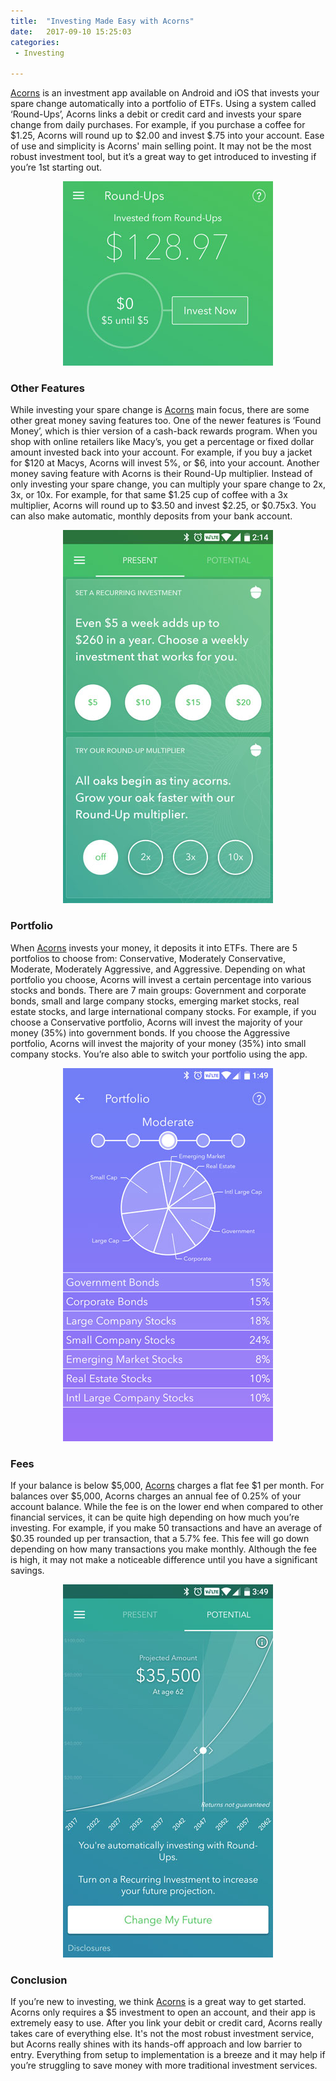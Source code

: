```yaml
---
title:  "Investing Made Easy with Acorns"
date:   2017-09-10 15:25:03
categories: 
 - Investing

---
```


[Acorns][Acorns] is an investment app available on Android and iOS that invests your spare change automatically into a portfolio of ETFs.  Using a system called ‘Round-Ups’, Acorns links a debit or credit card and invests your spare change from daily purchases.  For example, if you purchase a coffee for $1.25, Acorns will round up to $2.00 and invest $.75 into your account.  Ease of use and simplicity is Acorns' main selling point.  It may not be the most robust investment tool, but it’s a great way to get introduced to investing if you’re 1st starting out.  


<center><a href="acorns.com/invite/VX2C78" target="_blank"><img src="/Acorns1.7.jpg" width="336" border="0" alt="Acorns Moderate Portfolio"/></a></center>


<h3>Other Features</h3> 

While investing your spare change is [Acorns][Acorns] main focus, there are some other great money saving features too.  One of the newer features is ‘Found Money’, which is thier version of a cash-back rewards program.  When you shop with online retailers like Macy’s, you get a percentage or fixed dollar amount invested back into your account.  For example, if you buy a jacket for $120 at Macys, Acorns will invest 5%, or $6, into your account.  Another money saving feature with Acorns is their Round-Up multiplier.   Instead of only investing your spare change, you can multiply your spare change to 2x, 3x, or 10x.  For example, for that same $1.25 cup of coffee with a 3x multiplier, Acorns will round up to $3.50 and invest $2.25, or $0.75x3.  You can also make automatic, monthly deposits from your bank account.  

<center><a href="acorns.com/invite/VX2C78" target="_blank"><img src="/Acorns1.2.jpg" width="336" border="0" alt="Acorns Moderate Portfolio"/></a></center>

<h3>Portfolio</h3>

When [Acorns][Acorns] invests your money, it deposits it into ETFs.  There are 5 portfolios to choose from: Conservative, Moderately Conservative, Moderate, Moderately Aggressive, and Aggressive.  Depending on what portfolio you choose, Acorns will invest a certain percentage into various stocks and bonds.  There are 7 main groups:  Government and corporate bonds, small and large company stocks, emerging market stocks, real estate stocks, and large international company stocks.  For example, if you choose a Conservative portfolio, Acorns will invest the majority of your money (35%) into government bonds.  If you choose the Aggressive portfolio, Acorns will invest the majority of your money (35%) into small company stocks.  You’re also able to switch your portfolio using the app.  

<center><a href="acorns.com/invite/VX2C78" target="_blank"><img src="/Acorns1.1.jpg" width="336" border="0" alt="Acorns Moderate Portfolio"/></a></center>



<h3>Fees</h3> 

If your balance is below $5,000, [Acorns][Acorns] charges a flat fee $1 per month.  For balances over $5,000, Acorns charges an annual fee of 0.25% of your account balance.  While the fee is on the lower end when compared to other financial services, it can be quite high depending on how much you’re investing.  For example, if you make 50 transactions and have an average of $0.35 rounded up per transaction, that a 5.7% fee.  This fee will go down depending on how many transactions you make monthly.  Although the fee is high, it may not make a noticeable difference until you have a significant savings.  

<center><a href="acorns.com/invite/VX2C78" target="_blank"><img src="/Acorns1.3.jpg" width="336" border="0" alt="Acorns Moderate Portfolio"/></a></center>

<h3>Conclusion</h3> 

If you’re new to investing, we think [Acorns][Acorns] is a great way to get started.  Acorns only requires a $5 investment to open an account, and their app is extremely easy to use.  After you link your debit or credit card, Acorns really takes care of everything else.  It's not the most robust investment service, but Acorns really shines with its hands-off approach and low barrier to entry. Everything from setup to implementation is a breeze and it may help if you’re struggling to save money with more traditional investment services.  

[Acorns]: acorns.com/invite/VX2C78
